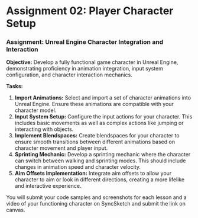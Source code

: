 # Assignment 02: Player Character Setup

<h3>Assignment: Unreal Engine Character Integration and Interaction</h3>
<p><strong>Objective:</strong> Develop a fully functional game character in Unreal Engine, demonstrating proficiency in animation integration, input system configuration, and character interaction mechanics.</p>
<p><strong>Tasks:</strong></p>
<ol>
<li>
<strong>Import Animations:</strong> Select and import a set of character animations into Unreal Engine. Ensure these animations are compatible with your character model.</li>
<li>
<strong>Input System Setup:</strong> Configure the input actions for your character. This includes basic movements as well as complex actions like jumping or interacting with objects.</li>
<li>
<strong>Implement Blendspaces:</strong> Create blendspaces for your character to ensure smooth transitions between different animations based on character movement and player input.</li>
<li>
<strong>Sprinting Mechanic:</strong> Develop a sprinting mechanic where the character can switch between walking and sprinting modes. This should include changes in animation speed and character velocity.</li>
<li>
<strong>Aim Offsets Implementation:</strong> Integrate aim offsets to allow your character to aim or look in different directions, creating a more lifelike and interactive experience.</li>
</ol>
<p>You will submit your code samples and screenshots for each lesson and a video of your functioning character on SyncSketch and submit the link on canvas.&nbsp;</p>